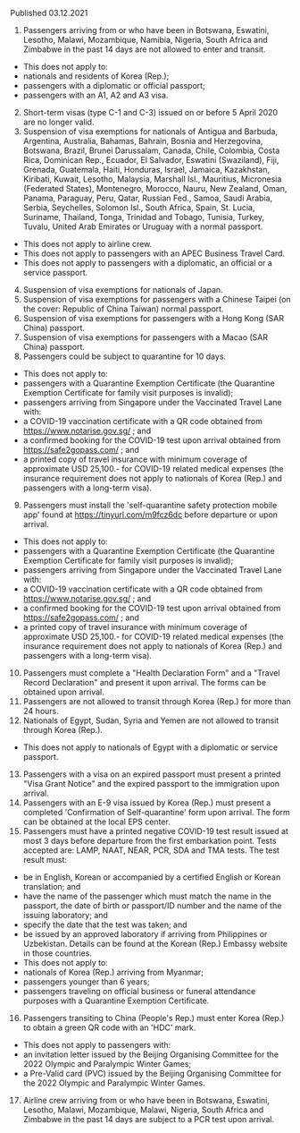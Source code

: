 Published 03.12.2021
1. Passengers arriving from or who have been in Botswana, Eswatini, Lesotho, Malawi, Mozambique, Namibia, Nigeria, South Africa and Zimbabwe in the past 14 days are not allowed to enter and transit.
- This does not apply to:
- nationals and residents of Korea (Rep.);
- passengers with a diplomatic or official passport;
- passengers with an A1, A2 and A3 visa.
2. Short-term visas (type C-1 and C-3) issued on or before 5 April 2020 are no longer valid.
3. Suspension of visa exemptions for nationals of Antigua and Barbuda, Argentina, Australia, Bahamas, Bahrain, Bosnia and Herzegovina, Botswana, Brazil, Brunei Darussalam, Canada, Chile, Colombia, Costa Rica, Dominican Rep., Ecuador, El Salvador, Eswatini (Swaziland), Fiji, Grenada, Guatemala, Haiti, Honduras, Israel, Jamaica, Kazakhstan, Kiribati, Kuwait, Lesotho, Malaysia, Marshall Isl., Mauritius, Micronesia (Federated States), Montenegro, Morocco, Nauru, New Zealand, Oman, Panama, Paraguay, Peru, Qatar, Russian Fed., Samoa, Saudi Arabia, Serbia, Seychelles, Solomon Isl., South Africa, Spain, St. Lucia, Suriname, Thailand, Tonga, Trinidad and Tobago, Tunisia, Turkey, Tuvalu, United Arab Emirates or Uruguay with a normal passport.
- This does not apply to airline crew.
- This does not apply to passengers with an APEC Business Travel Card.
- This does not apply to passengers with a diplomatic, an official or a service passport.
4. Suspension of visa exemptions for nationals of Japan.
5. Suspension of visa exemptions for passengers with a Chinese Taipei (on the cover: Republic of China Taiwan) normal passport.
6. Suspension of visa exemptions for passengers with a Hong Kong (SAR China) passport.
7. Suspension of visa exemptions for passengers with a Macao (SAR China) passport.
8. Passengers could be subject to quarantine for 10 days.
- This does not apply to:
- passengers with a Quarantine Exemption Certificate (the Quarantine Exemption Certificate for family visit purposes is invalid);
- passengers arriving from Singapore under the Vaccinated Travel Lane with:
- a COVID-19 vaccination certificate with a QR code obtained from <a href="https://www.notarise.gov.sg/">https://www.notarise.gov.sg/</a> ; and
- a confirmed booking for the COVID-19 test upon arrival obtained from <a href="https://safe2gopass.com/">https://safe2gopass.com/</a> ; and
- a printed copy of travel insurance with minimum coverage of approximate USD 25,100.- for COVID-19 related medical expenses (the insurance requirement does not apply to nationals of Korea (Rep.) and passengers with a long-term visa).
9. Passengers must install the 'self-quarantine safety protection mobile app' found at <a href="https://tinyurl.com/m9fcz6dc">https://tinyurl.com/m9fcz6dc</a> before departure or upon arrival.
- This does not apply to:
- passengers with a Quarantine Exemption Certificate (the Quarantine Exemption Certificate for family visit purposes is invalid);
- passengers arriving from Singapore under the Vaccinated Travel Lane with:
- a COVID-19 vaccination certificate with a QR code obtained from <a href="https://www.notarise.gov.sg/">https://www.notarise.gov.sg/</a> ; and
- a confirmed booking for the COVID-19 test upon arrival obtained from <a href="https://safe2gopass.com/">https://safe2gopass.com/</a> ; and
- a printed copy of travel insurance with minimum coverage of approximate USD 25,100.- for COVID-19 related medical expenses (the insurance requirement does not apply to nationals of Korea (Rep.) and passengers with a long-term visa).
10. Passengers must complete a "Health Declaration Form" and a "Travel Record Declaration" and present it upon arrival. The forms can be obtained upon arrival.
11. Passengers are not allowed to transit through Korea (Rep.) for more than 24 hours.
12. Nationals of Egypt, Sudan, Syria and Yemen are not allowed to transit through Korea (Rep.).
- This does not apply to nationals of Egypt with a diplomatic or service passport.
13. Passengers with a visa on an expired passport must present a printed "Visa Grant Notice" and the expired passport to the immigration upon arrival.
14. Passengers with an E-9 visa issued by Korea (Rep.) must present a completed 'Confirmation of Self-quarantine' form upon arrival. The form can be obtained at the local EPS center.
15. Passengers must have a printed negative COVID-19 test result issued at most 3 days before departure from the first embarkation point. Tests accepted are: LAMP, NAAT, NEAR, PCR, SDA and TMA tests.
The test result must:
- be in English, Korean or accompanied by a certified English or Korean translation; and
- have the name of the passenger which must match the name in the passport, the date of birth or passport/ID number and the name of the issuing laboratory; and
- specify the date that the test was taken; and
- be issued by an approved laboratory if arriving from Philippines or Uzbekistan. Details can be found at the Korean (Rep.) Embassy website in those countries.
- This does not apply to:
- nationals of Korea (Rep.) arriving from Myanmar;
- passengers younger than 6 years;
- passengers traveling on official business or funeral attendance purposes with a Quarantine Exemption Certificate.
16. Passengers transiting to China (People's Rep.) must enter Korea (Rep.) to obtain a green QR code with an 'HDC' mark.
- This does not apply to passengers with:
- an invitation letter issued by the Beijing Organising Committee for the 2022 Olympic and Paralympic Winter Games;
- a Pre-Valid card (PVC) issued by the Beijing Organising Committee for the 2022 Olympic and Paralympic Winter Games.
17. Airline crew arriving from or who have been in Botswana, Eswatini, Lesotho, Malawi, Mozambique, Malawi, Nigeria, South Africa and Zimbabwe in the past 14 days are subject to a PCR test upon arrival.